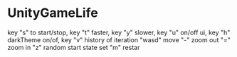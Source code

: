 # UnityGameLife

key "s" to start/stop, key "t" faster, key "y" slower, 
key "u" on/off ui, key "h" darkTheme on/of, key "v" history of iteration
"wasd" move
"-" zoom out "=" zoom in
"z" random start state set
"m" restar 